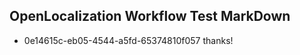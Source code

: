 ## OpenLocalization Workflow Test MarkDown
* 0e14615c-eb05-4544-a5fd-65374810f057 thanks!

<!--HONumber=Aug16_HO3-->


